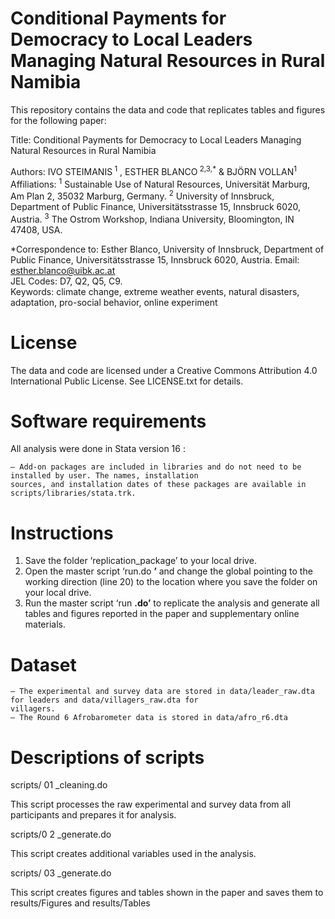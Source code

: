 # Conditional Payments for Democracy to Local Leaders Managing Natural Resources in Rural Namibia
 
This repository contains the data and code that replicates tables and figures for the following paper:

Title: Conditional Payments for Democracy to Local Leaders Managing Natural Resources in Rural Namibia

Authors: IVO STEIMANIS<sup> 1</sup> , ESTHER BLANCO<sup> 2,3,*</sup> & BJÖRN VOLLAN<sup>1</sup> <br>
Affiliations: <sup>1</sup> Sustainable Use of Natural Resources, Universität Marburg, Am Plan 2, 35032 Marburg, Germany.
<sup>2</sup> University of Innsbruck, Department of Public Finance, Universitätsstrasse 15, Innsbruck 6020, Austria.
<sup>3</sup> The Ostrom Workshop, Indiana University, Bloomington, IN 47408, USA.

*Correspondence to: Esther Blanco, University of Innsbruck, Department of Public Finance, Universitätsstrasse 15,
Innsbruck 6020, Austria. Email: esther.blanco@uibk.ac.at <br>
JEL Codes: D7, Q2, Q5, C9. <br>
Keywords: climate change, extreme weather events, natural disasters, adaptation, pro-social behavior, online experiment

# License

The data and code are licensed under a Creative Commons Attribution 4.0 International Public License. See
LICENSE.txt for details.

# Software requirements

All analysis were done in Stata version 16 :

```
‒ Add-on packages are included in libraries and do not need to be installed by user. The names, installation
sources, and installation dates of these packages are available in scripts/libraries/stata.trk.
```
# Instructions

1. Save the folder ‘replication_package’ to your local drive.
2. Open the master script ‘run.do **’** and change the global pointing to the working direction (line 20) to the location
    where you save the folder on your local drive.
3. Run the master script ‘run **.do’** to replicate the analysis and generate all tables and figures reported in the paper
    and supplementary online materials.

# Dataset

```
‒ The experimental and survey data are stored in data/leader_raw.dta for leaders and data/villagers_raw.dta for
villagers.
‒ The Round 6 Afrobarometer data is stored in data/afro_r6.dta
```
# Descriptions of scripts

scripts/ 01 _cleaning.do

This script processes the raw experimental and survey data from all participants and prepares it for analysis.

scripts/0 2 _generate.do

This script creates additional variables used in the analysis.

scripts/ 03 _generate.do

This script creates figures and tables shown in the paper and saves them to results/Figures and results/Tables


